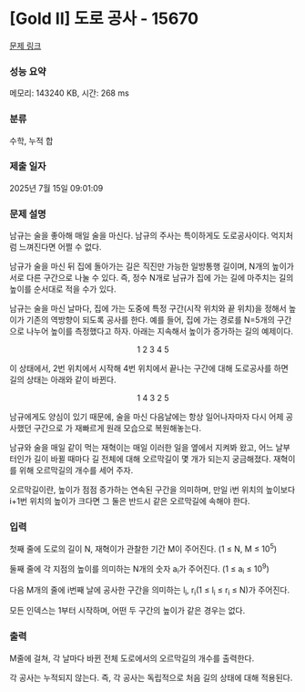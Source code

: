 # [Gold II] 도로 공사 - 15670 

[문제 링크](https://www.acmicpc.net/problem/15670) 

### 성능 요약

메모리: 143240 KB, 시간: 268 ms

### 분류

수학, 누적 합

### 제출 일자

2025년 7월 15일 09:01:09

### 문제 설명

<p>남규는 술을 좋아해 매일 술을 마신다. 남규의 주사는 특이하게도 도로공사이다. 억지처럼 느껴진다면 어쩔 수 없다.</p>

<p>남규가 술을 마신 뒤 집에 돌아가는 길은 직진만 가능한 일방통행 길이며, N개의 높이가 서로 다른 구간으로 나눌 수 있다. 즉, 정수 N개로 남규가 집에 가는 길에 마주치는 길의 높이를 순서대로 적을 수가 있다.</p>

<p>남규는 술을 마신 날마다, 집에 가는 도중에 특정 구간(시작 위치와 끝 위치)을 정해서 높이가 기존의 역방향이 되도록 공사를 한다. 예를 들어, 집에 가는 경로를 N=5개의 구간으로 나누어 높이를 측정했다고 하자. 아래는 지속해서 높이가 증가하는 길의 예제이다.</p>

<p style="text-align: center;">1 2 3 4 5</p>

<p>이 상태에서, 2번 위치에서 시작해 4번 위치에서 끝나는 구간에 대해 도로공사를 하면 길의 상태는 아래와 같이 바뀐다.</p>

<p style="text-align: center;">1 4 3 2 5</p>

<p>남규에게도 양심이 있기 때문에, 술을 마신 다음날에는 항상 일어나자마자 다시 어제 공사했던 구간으로 가 재빠르게 원래 모습으로 복원해놓는다.</p>

<p>남규와 술을 매일 같이 먹는 재혁이는 매일 이러한 일을 옆에서 지켜봐 왔고, 어느 날부터인가 길이 바뀔 때마다 길 전체에 대해 오르막길이 몇 개가 되는지 궁금해졌다. 재혁이를 위해 오르막길의 개수를 세어 주자.</p>

<p>오르막길이란, 높이가 점점 증가하는 연속된 구간을 의미하며, 만일 i번 위치의 높이보다 i+1번 위치의 높이가 크다면 그 둘은 반드시 같은 오르막길에 속해야 한다.</p>

### 입력 

 <p>첫째 줄에 도로의 길이 N, 재혁이가 관찰한 기간 M이 주어진다. (1 ≤ N, M ≤ 10<sup>5</sup>)</p>

<p>둘째 줄에 각 지점의 높이를 의미하는 N개의 숫자 a<sub>i</sub>가 주어진다. (1 ≤ a<sub>i</sub> ≤ 10<sup>9</sup>)</p>

<p>다음 M개의 줄에 i번째 날에 공사한 구간을 의미하는 l<sub>i</sub>, r<sub>i</sub>(1 ≤ l<sub>i</sub> ≤ r<sub>i</sub> ≤ N)가 주어진다.</p>

<p>모든 인덱스는 1부터 시작하며, 어떤 두 구간의 높이가 같은 경우는 없다.</p>

### 출력 

 <p>M줄에 걸쳐, 각 날마다 바뀐 전체 도로에서의 오르막길의 개수를 출력한다.</p>

<p>각 공사는 누적되지 않는다. 즉, 각 공사는 독립적으로 처음 길의 상태에 대해 적용된다.</p>

